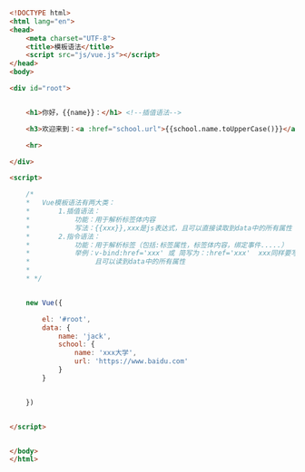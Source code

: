 
<BlogInfo title="4.模板语法" author="白日梦想猿" pv=0 read_times=0 pre_cost_time=0分44秒 category="vue学习" tag_list="['vue学习']" create_time="2023.01.01 14:10:50" update_time="2023.01.01 14:37:57" />

```html
<!DOCTYPE html>
<html lang="en">
<head>
    <meta charset="UTF-8">
    <title>模板语法</title>
    <script src="js/vue.js"></script>
</head>
<body>

<div id="root">


    <h1>你好，{{name}}：</h1> <!--插值语法-->

    <h3>欢迎来到：<a :href="school.url">{{school.name.toUpperCase()}}</a>学习！</h3> <!--指令语法-->

    <hr>

</div>

<script>

    /*
    *   Vue模板语法有两大类：
    *       1.插值语法：
    *           功能：用于解析标签体内容
    *           写法：{{xxx}},xxx是js表达式，且可以直接读取到data中的所有属性
    *       2.指令语法：
    *           功能：用于解析标签（包括:标签属性，标签体内容，绑定事件.....）
    *           举例：v-bind:href='xxx' 或 简写为：:href='xxx'  xxx同样要写js表达式，
    *                且可以读到data中的所有属性
    *
    * */


    new Vue({

        el: '#root',
        data: {
            name: 'jack',
            school: {
                name: 'xxx大学',
                url: 'https://www.baidu.com'
            }
        }


    })


</script>


</body>
</html>
```
